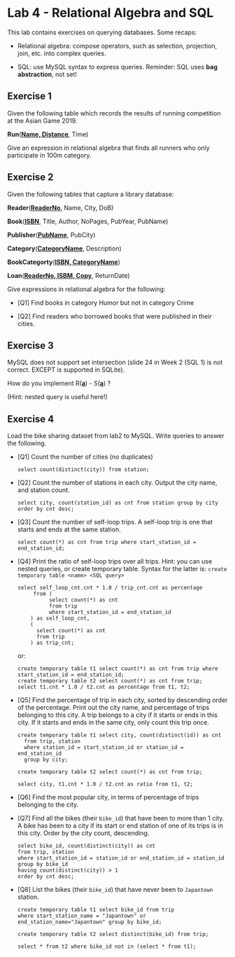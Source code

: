 # Lab 4 - Relational Algebra and SQL 

This lab contains exercises on querying databases. Some recaps:

* Relational algebra: compose operators, such as selection, projection, join, etc. into complex queries. 

* SQL: use MySQL syntax to express queries. Reminder: SQL uses **bag abstraction**, not set!

## Exercise 1
Given the following table which records the results of running competition at the Asian Game 2019. 

**Run**(<ins>**Name, Distance**</ins>, Time)

Give an expression in relational algebra that finds all runners who only participate in 100m category. 

## Exercise 2
Given the following tables that capture a library database:

**Reader**(<ins>**ReaderNo**</ins>, Name, City, DoB)

**Book**(<ins>**ISBN**</ins>, Title, Author, NoPages, PubYear, PubName)

**Publisher**(<ins>**PubName**</ins>, PubCity)

**Category**(<ins>**CategoryName**</ins>, Description)

**BookCategorty**(<ins>**ISBN, CategoryName**</ins>)

**Loan**(<ins>**ReaderNo, ISBM, Copy**</ins>, ReturnDate)

Give expressions in relational algebra for the following:

* [Q1] Find books in category Humor but not in category Crime

* [Q2] Find readers who borrowed books that were published in their cities. 

## Exercise 3

MySQL does not support set intersection (slide 24 in Week 2 (SQL 1) is not correct. EXCEPT is supported in
SQLite). 

How do you implement R(<ins>**a**</ins>) - S(<ins>**a**</ins>) ?

(Hint: nested query is useful here!)

## Exercise 4
Load the bike sharing dataset from lab2 to MySQL. Write queries to answer the following. 

* [Q1] Count the number of cities (no duplicates)

    `select count(distinct(city)) from station;`

* [Q2] Count the number of stations in each city. Output the city name, and station count. 

  `select city, count(station_id) as cnt from station group by city order by cnt desc;`

* [Q3] Count the number of self-loop trips. A self-loop trip is one that starts and ends at the same station.

  `select count(*) as cnt from trip where start_station_id = end_station_id;`

* [Q4] Print the ratio of self-loop trips over all trips. 
  Hint: you can use nested queries, or create temporary table. Syntax for the latter is: `create temporary
  table <name> <SQL query>`
  ```
  select self_loop_cnt.cnt * 1.0 / trip_cnt.cnt as percentage
       from (
            select count(*) as cnt
            from trip
            where start_station_id = end_station_id
      ) as self_loop_cnt,
      (
        select count(*) as cnt
        from trip
      ) as trip_cnt;
  ```

  or:
  
  ```
  create temporary table t1 select count(*) as cnt from trip where start_station_id = end_station_id;
  create temporary table t2 select count(*) as cnt from trip;
  select t1.cnt * 1.0 / t2.cnt as percentage from t1, t2;
  ```

* [Q5] Find the percentage of trip in each city, sorted by descending order of the percentage. Print out the
city name, and percentage of trips belonging to this city. A trip belongs to a city if it starts or ends in
this city. If it starts and ends in the same city, only count this trip once.  

  ```
  create temporary table t1 select city, count(distinct(id)) as cnt
    from trip, station
    where station_id = start_station_id or station_id = end_station_id
    group by city;

  create temporary table t2 select count(*) as cnt from trip;

  select city, t1.cnt * 1.0 / t2.cnt as ratio from t1, t2;
  ```

* [Q6] Find the most popular city, in terms of percentage of trips belonging to the city. 

* [Q7] Find all the bikes (their `bike_id`) that have been to more than 1 city. A bike has been to a city if
its start or end station of one of its trips is in this city. Order by the city count, descending.  

   ```
   select bike_id, count(distinct(city)) as cnt 
   from trip, station 
   where start_station_id = station_id or end_station_id = station_id group by bike_id 
   having count(distinct(city)) > 1
   order by cnt desc;
   ```
* [Q8] List the bikes (their `bike_id`) that have never been to `Japantown` station. 

  ```
  create temporary table t1 select bike_id from trip 
  where start_station_name = "Japantown" or end_station_name="Japantown" group by bike_id;

  create temporary table t2 select distinct(bike_id) from trip;

  select * from t2 where bike_id not in (select * from t1);
  ```

